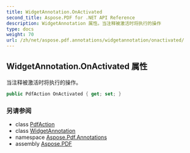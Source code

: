 ```yaml
---
title: WidgetAnnotation.OnActivated
second_title: Aspose.PDF for .NET API Reference
description: WidgetAnnotation 属性。当注释被激活时将执行的操作
type: docs
weight: 70
url: /zh/net/aspose.pdf.annotations/widgetannotation/onactivated/
---
```

## WidgetAnnotation.OnActivated 属性

当注释被激活时将执行的操作。

```csharp
public PdfAction OnActivated { get; set; }
```

### 另请参阅

* class [PdfAction](../../pdfaction/)
* class [WidgetAnnotation](../)
* namespace [Aspose.Pdf.Annotations](../../../aspose.pdf.annotations/)
* assembly [Aspose.PDF](../../../)